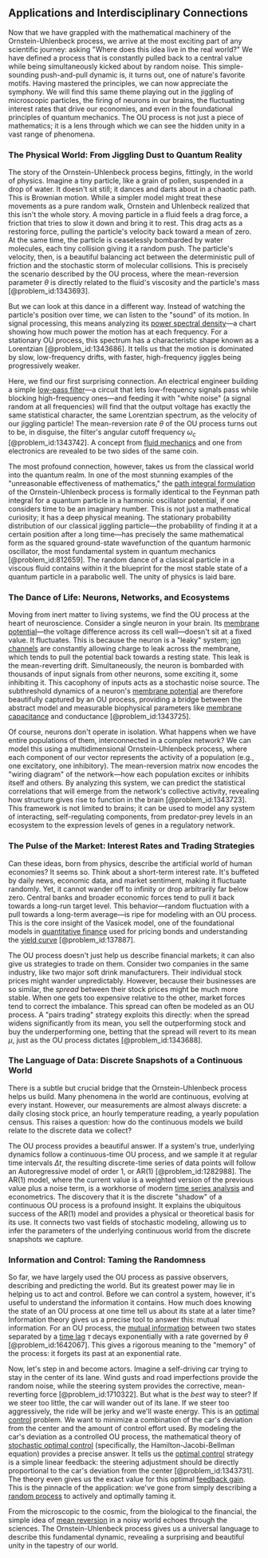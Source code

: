## Applications and Interdisciplinary Connections

Now that we have grappled with the mathematical machinery of the Ornstein-Uhlenbeck process, we arrive at the most exciting part of any scientific journey: asking "Where does this idea live in the real world?" We have defined a process that is constantly pulled back to a central value while being simultaneously kicked about by random noise. This simple-sounding push-and-pull dynamic is, it turns out, one of nature's favorite motifs. Having mastered the principles, we can now appreciate the symphony. We will find this same theme playing out in the jiggling of microscopic particles, the firing of neurons in our brains, the fluctuating interest rates that drive our economies, and even in the foundational principles of quantum mechanics. The OU process is not just a piece of mathematics; it is a lens through which we can see the hidden unity in a vast range of phenomena.

### The Physical World: From Jiggling Dust to Quantum Reality

The story of the Ornstein-Uhlenbeck process begins, fittingly, in the world of physics. Imagine a tiny particle, like a grain of pollen, suspended in a drop of water. It doesn't sit still; it dances and darts about in a chaotic path. This is Brownian motion. While a simpler model might treat these movements as a pure random walk, Ornstein and Uhlenbeck realized that this isn't the whole story. A moving particle in a fluid feels a drag force, a friction that tries to slow it down and bring it to rest. This drag acts as a restoring force, pulling the particle's velocity back toward a mean of zero. At the same time, the particle is ceaselessly bombarded by water molecules, each tiny collision giving it a random push. The particle's velocity, then, is a beautiful balancing act between the deterministic pull of friction and the stochastic storm of molecular collisions. This is precisely the scenario described by the OU process, where the mean-reversion parameter $\theta$ is directly related to the fluid's viscosity and the particle's mass [@problem_id:1343693].

But we can look at this dance in a different way. Instead of watching the particle's position over time, we can listen to the "sound" of its motion. In signal processing, this means analyzing its [power spectral density](@article_id:140508)—a chart showing how much power the motion has at each frequency. For a stationary OU process, this spectrum has a characteristic shape known as a Lorentzian [@problem_id:1343686]. It tells us that the motion is dominated by slow, low-frequency drifts, with faster, high-frequency jiggles being progressively weaker.

Here, we find our first surprising connection. An electrical engineer building a simple [low-pass filter](@article_id:144706)—a circuit that lets low-frequency signals pass while blocking high-frequency ones—and feeding it with "white noise" (a signal random at all frequencies) will find that the output voltage has exactly the same statistical character, the same Lorentzian spectrum, as the velocity of our jiggling particle! The mean-reversion rate $\theta$ of the OU process turns out to be, in disguise, the filter's angular cutoff frequency $\omega_c$ [@problem_id:1343742]. A concept from [fluid mechanics](@article_id:152004) and one from electronics are revealed to be two sides of the same coin.

The most profound connection, however, takes us from the classical world into the quantum realm. In one of the most stunning examples of the "unreasonable effectiveness of mathematics," the [path integral formulation](@article_id:144557) of the Ornstein-Uhlenbeck process is formally identical to the Feynman path integral for a quantum particle in a harmonic oscillator potential, if one considers time to be an imaginary number. This is not just a mathematical curiosity; it has a deep physical meaning. The stationary probability distribution of our classical jiggling particle—the probability of finding it at a certain position after a long time—has precisely the same mathematical form as the squared ground-state wavefunction of the quantum harmonic oscillator, the most fundamental system in quantum mechanics [@problem_id:812659]. The random dance of a classical particle in a viscous fluid contains within it the blueprint for the most stable state of a quantum particle in a parabolic well. The unity of physics is laid bare.

### The Dance of Life: Neurons, Networks, and Ecosystems

Moving from inert matter to living systems, we find the OU process at the heart of neuroscience. Consider a single neuron in your brain. Its [membrane potential](@article_id:150502)—the voltage difference across its cell wall—doesn't sit at a fixed value. It fluctuates. This is because the neuron is a "leaky" system; [ion channels](@article_id:143768) are constantly allowing charge to leak across the membrane, which tends to pull the potential back towards a resting state. This leak is the mean-reverting drift. Simultaneously, the neuron is bombarded with thousands of input signals from other neurons, some exciting it, some inhibiting it. This cacophony of inputs acts as a stochastic noise source. The subthreshold dynamics of a neuron's [membrane potential](@article_id:150502) are therefore beautifully captured by an OU process, providing a bridge between the abstract model and measurable biophysical parameters like [membrane capacitance](@article_id:171435) and conductance [@problem_id:1343725].

Of course, neurons don't operate in isolation. What happens when we have entire populations of them, interconnected in a complex network? We can model this using a multidimensional Ornstein-Uhlenbeck process, where each component of our vector represents the activity of a population (e.g., one excitatory, one inhibitory). The mean-reversion matrix now encodes the "wiring diagram" of the network—how each population excites or inhibits itself and others. By analyzing this system, we can predict the statistical correlations that will emerge from the network's collective activity, revealing how structure gives rise to function in the brain [@problem_id:1343723]. This framework is not limited to brains; it can be used to model any system of interacting, self-regulating components, from predator-prey levels in an ecosystem to the expression levels of genes in a regulatory network.

### The Pulse of the Market: Interest Rates and Trading Strategies

Can these ideas, born from physics, describe the artificial world of human economies? It seems so. Think about a short-term interest rate. It's buffeted by daily news, economic data, and market sentiment, making it fluctuate randomly. Yet, it cannot wander off to infinity or drop arbitrarily far below zero. Central banks and broader economic forces tend to pull it back towards a long-run target level. This behavior—random fluctuation with a pull towards a long-term average—is ripe for modeling with an OU process. This is the core insight of the Vasicek model, one of the foundational models in [quantitative finance](@article_id:138626) used for pricing bonds and understanding the [yield curve](@article_id:140159) [@problem_id:137887].

The OU process doesn't just help us describe financial markets; it can also give us strategies to trade on them. Consider two companies in the same industry, like two major soft drink manufacturers. Their individual stock prices might wander unpredictably. However, because their businesses are so similar, the *spread* between their stock prices might be much more stable. When one gets too expensive relative to the other, market forces tend to correct the imbalance. This spread can often be modeled as an OU process. A "pairs trading" strategy exploits this directly: when the spread widens significantly from its mean, you sell the outperforming stock and buy the underperforming one, betting that the spread will revert to its mean $\mu$, just as the OU process dictates [@problem_id:1343688].

### The Language of Data: Discrete Snapshots of a Continuous World

There is a subtle but crucial bridge that the Ornstein-Uhlenbeck process helps us build. Many phenomena in the world are continuous, evolving at every instant. However, our measurements are almost always discrete: a daily closing stock price, an hourly temperature reading, a yearly population census. This raises a question: how do the continuous models we build relate to the discrete data we collect?

The OU process provides a beautiful answer. If a system's true, underlying dynamics follow a continuous-time OU process, and we sample it at regular time intervals $\Delta t$, the resulting discrete-time series of data points will follow an Autoregressive model of order 1, or AR(1) [@problem_id:1282988]. The AR(1) model, where the current value is a weighted version of the previous value plus a noise term, is a workhorse of modern [time series analysis](@article_id:140815) and econometrics. The discovery that it is the discrete "shadow" of a continuous OU process is a profound insight. It explains the ubiquitous success of the AR(1) model and provides a physical or theoretical basis for its use. It connects two vast fields of stochastic modeling, allowing us to infer the parameters of the underlying continuous world from the discrete snapshots we capture.

### Information and Control: Taming the Randomness

So far, we have largely used the OU process as passive observers, describing and predicting the world. But its greatest power may lie in helping us to act and control. Before we can control a system, however, it's useful to understand the information it contains. How much does knowing the state of an OU process at one time tell us about its state at a later time? Information theory gives us a precise tool to answer this: mutual information. For an OU process, the [mutual information](@article_id:138224) between two states separated by a [time lag](@article_id:266618) $\tau$ decays exponentially with a rate governed by $\theta$ [@problem_id:1642067]. This gives a rigorous meaning to the "memory" of the process: it forgets its past at an exponential rate.

Now, let's step in and become actors. Imagine a self-driving car trying to stay in the center of its lane. Wind gusts and road imperfections provide the random noise, while the steering system provides the corrective, mean-reverting force [@problem_id:1710322]. But what is the *best* way to steer? If we steer too little, the car will wander out of its lane. If we steer too aggressively, the ride will be jerky and we'll waste energy. This is an [optimal control](@article_id:137985) problem. We want to minimize a combination of the car's deviation from the center and the amount of control effort used. By modeling the car's deviation as a controlled OU process, the mathematical theory of [stochastic optimal control](@article_id:190043) (specifically, the Hamilton-Jacobi-Bellman equation) provides a precise answer. It tells us the [optimal control](@article_id:137985) strategy is a simple linear feedback: the steering adjustment should be directly proportional to the car's deviation from the center [@problem_id:1343731]. The theory even gives us the exact value for this optimal [feedback gain](@article_id:270661). This is the pinnacle of the application: we've gone from simply describing a [random process](@article_id:269111) to actively and optimally taming it.

From the microscopic to the cosmic, from the biological to the financial, the simple idea of [mean reversion](@article_id:146104) in a noisy world echoes through the sciences. The Ornstein-Uhlenbeck process gives us a universal language to describe this fundamental dynamic, revealing a surprising and beautiful unity in the tapestry of our world.